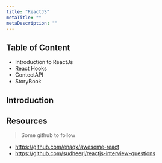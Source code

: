 ```yaml
---
title: "ReactJS"
metaTitle: ""
metaDescription: ""
---
```



## Table of Content
- Introduction to ReactJs
- React Hooks
- ContectAPI
- StoryBook

## Introduction

## Resources

> Some github to follow
- https://github.com/enaqx/awesome-react
- https://github.com/sudheerj/reactjs-interview-questions
